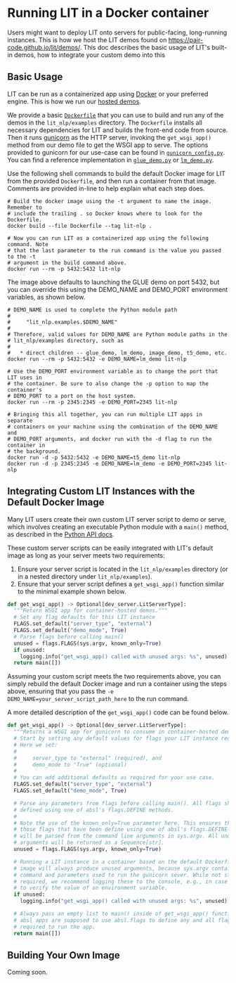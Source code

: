 # Running LIT in a Docker container

<!--* freshness: { owner: 'lit-dev' reviewed: '2023-07-10' } *-->

Users might want to deploy LIT onto servers for public-facing, long-running
instances. This is how we host the LIT demos found on
https://pair-code.github.io/lit/demos/. This doc describes the basic usage of
LIT's built-in demos, how to integrate your custom demo into this

## Basic Usage

LIT can be run as a containerized app using [Docker](https://www.docker.com/) or
your preferred engine. This is how we run our
[hosted demos](https://pair-code.github.io/lit/demos/).

We provide a basic
[`Dockerfile`](https://github.com/PAIR-code/lit/blob/main/lit_nlp/Dockerfile) that you can
use to build and run any of the demos in the `lit_nlp/examples` directory. The
`Dockerfile` installs all necessary dependencies for LIT and builds the
front-end code from source. Then it runs [gunicorn](https://gunicorn.org/) as
the HTTP server, invoking the `get_wsgi_app()` method from our demo file to get
the WSGI app to serve. The options provided to gunicorn for our use-case can be
found in
[`gunicorn_config.py`](https://github.com/PAIR-code/lit/blob/main/lit_nlp/examples/gunicorn_config.py).
You can find a reference implementation in
[`glue_demo.py`](https://github.com/PAIR-code/lit/blob/main/lit_nlp/examples/glue_demo.py) or
[`lm_demo.py`](https://github.com/PAIR-code/lit/blob/main/lit_nlp/examples/lm_demo.py).

Use the following shell commands to build the default Docker image for LIT from
the provided `Dockerfile`, and then run a container from that image. Comments
are provided in-line to help explain what each step does.

```shell
# Build the docker image using the -t argument to name the image. Remember to
# include the trailing . so Docker knows where to look for the Dockerfile.
docker build --file Dockerfile --tag lit-nlp .

# Now you can run LIT as a containerized app using the following command. Note
# that the last parameter to the run command is the value you passed to the -t
# argument in the build command above.
docker run --rm -p 5432:5432 lit-nlp
```

The image above defaults to launching the GLUE demo on port 5432, but you can
override this using the DEMO_NAME and DEMO_PORT environment variables, as shown
below.

```shell
# DEMO_NAME is used to complete the Python module path
#
#     "lit_nlp.examples.$DEMO_NAME"
#
# Therefore, valid values for DEMO_NAME are Python module paths in the
# lit_nlp/examples directory, such as
#
#   * direct children -- glue_demo, lm_demo, image_demo, t5_demo, etc.
docker run --rm -p 5432:5432 -e DEMO_NAME=lm_demo lit-nlp

# Use the DEMO_PORT environment variable as to change the port that LIT uses in
# the container. Be sure to also change the -p option to map the container's
# DEMO_PORT to a port on the host system.
docker run --rm -p 2345:2345 -e DEMO_PORT=2345 lit-nlp

# Bringing this all together, you can run multiple LIT apps in separate
# containers on your machine using the combination of the DEMO_NAME and
# DEMO_PORT arguments, and docker run with the -d flag to run the container in
# the background.
docker run -d -p 5432:5432 -e DEMO_NAME=t5_demo lit-nlp
docker run -d -p 2345:2345 -e DEMO_NAME=lm_demo -e DEMO_PORT=2345 lit-nlp
```

## Integrating Custom LIT Instances with the Default Docker Image

Many LIT users create their own custom LIT server script to demo or serve, which
involves creating an executable Python module with a `main()` method, as
described in the [Python API docs](https://pair-code.github.io/lit/documentation/api.md#adding-models-and-data).

These custom server scripts can be easily integrated with LIT's default image as
long as your server meets two requirements:

1.  Ensure your server script is located in the `lit_nlp/examples` directory (or
    in a nested directory under `lit_nlp/examples`).
2.  Ensure that your server script defines a `get_wsgi_app()` function similar
    to the minimal example shown below.

```python
def get_wsgi_app() -> Optional[dev_server.LitServerType]:
  """Return WSGI app for container-hosted demos."""
  # Set any flag defaults for this LIT instance
  FLAGS.set_default("server_type", "external")
  FLAGS.set_default("demo_mode", True)
  # Parse flags before calling main()
  unused = flags.FLAGS(sys.argv, known_only=True)
  if unused:
    logging.info("get_wsgi_app() called with unused args: %s", unused)
  return main([])
```

Assuming your custom script meets the two requirements above, you can simply
rebuild the default Docker image and run a container using the steps above,
ensuring that you pass the `-e DEMO_NAME=your_server_script_path_here` to the
run command.

A more detailed description of the `get_wsgi_app()` code can be found below.

```python
def get_wsgi_app() -> Optional[dev_server.LitServerType]:
  """Returns a WSGI app for gunicorn to consume in container-hosted demos."""
  # Start by setting any default values for flags your LIT instance requires.
  # Here we set:
  #
  #     server_type to "external" (required), and
  #     demo_mode to "True" (optional)
  #
  # You can add additional defaults as required for your use case.
  FLAGS.set_default("server_type", "external")
  FLAGS.set_default("demo_mode", True)

  # Parse any parameters from flags before calling main(). All flags should
  # defined using one of absl's flags.DEFINE methods.
  #
  # Note the use of the known_only=True parameter here. This ensures that only
  # those flags that have been define using one of absl's flags.DEFINE methods
  # will be parsed from the command line arguments in sys.argv. All unused
  # arguments will be returned as a Sequence[str].
  unused = flags.FLAGS(sys.argv, known_only=True)

  # Running a LIT instance in a container based on the default Dockerfile and
  # image will always produce unused arguments, because sys.argv contains the
  # command and parameters used to run the gunicorn sever. While not stricly
  # required, we recommend logging these to the console, e.g., in case you need
  # to verify the value of an environment variable.
  if unused:
    logging.info("get_wsgi_app() called with unused args: %s", unused)

  # Always pass an empty list to main() inside of get_wsgi_app() functions, as
  # absl apps are supposed to use absl.flags to define any and all flags
  # required to run the app.
  return main([])
```

## Building Your Own Image

Coming soon.
